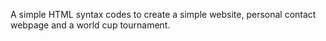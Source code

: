 A simple HTML syntax codes to create a simple website, personal contact webpage and a world cup tournament.
